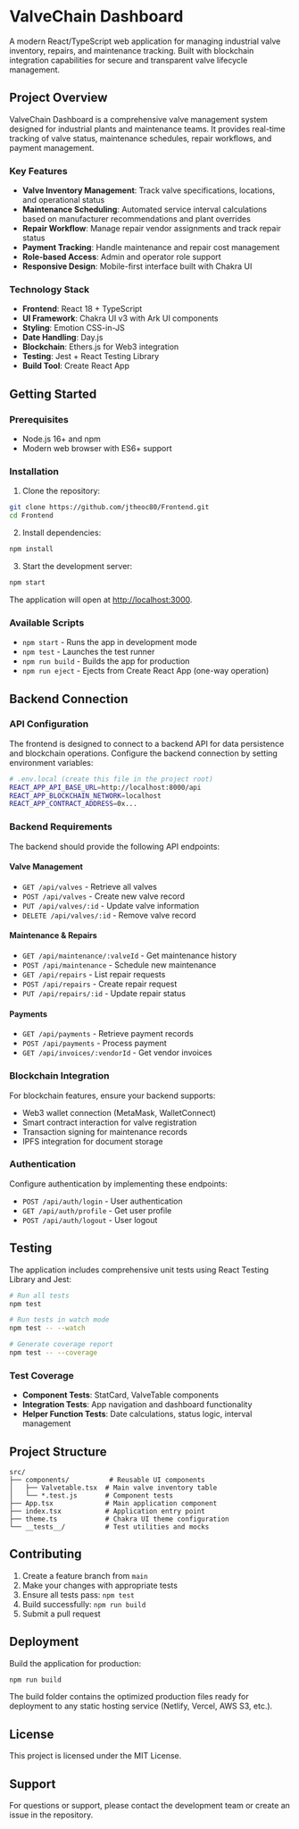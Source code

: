 # ValveChain Dashboard

A modern React/TypeScript web application for managing industrial valve inventory, repairs, and maintenance tracking. Built with blockchain integration capabilities for secure and transparent valve lifecycle management.

## Project Overview

ValveChain Dashboard is a comprehensive valve management system designed for industrial plants and maintenance teams. It provides real-time tracking of valve status, maintenance schedules, repair workflows, and payment management.

### Key Features

- **Valve Inventory Management**: Track valve specifications, locations, and operational status
- **Maintenance Scheduling**: Automated service interval calculations based on manufacturer recommendations and plant overrides
- **Repair Workflow**: Manage repair vendor assignments and track repair status
- **Payment Tracking**: Handle maintenance and repair cost management
- **Role-based Access**: Admin and operator role support
- **Responsive Design**: Mobile-first interface built with Chakra UI

### Technology Stack

- **Frontend**: React 18 + TypeScript
- **UI Framework**: Chakra UI v3 with Ark UI components
- **Styling**: Emotion CSS-in-JS
- **Date Handling**: Day.js
- **Blockchain**: Ethers.js for Web3 integration
- **Testing**: Jest + React Testing Library
- **Build Tool**: Create React App

## Getting Started

### Prerequisites

- Node.js 16+ and npm
- Modern web browser with ES6+ support

### Installation

1. Clone the repository:
```bash
git clone https://github.com/jtheoc80/Frontend.git
cd Frontend
```

2. Install dependencies:
```bash
npm install
```

3. Start the development server:
```bash
npm start
```

The application will open at [http://localhost:3000](http://localhost:3000).

### Available Scripts

- `npm start` - Runs the app in development mode
- `npm test` - Launches the test runner
- `npm run build` - Builds the app for production
- `npm run eject` - Ejects from Create React App (one-way operation)

## Backend Connection

### API Configuration

The frontend is designed to connect to a backend API for data persistence and blockchain operations. Configure the backend connection by setting environment variables:

```bash
# .env.local (create this file in the project root)
REACT_APP_API_BASE_URL=http://localhost:8000/api
REACT_APP_BLOCKCHAIN_NETWORK=localhost
REACT_APP_CONTRACT_ADDRESS=0x...
```

### Backend Requirements

The backend should provide the following API endpoints:

#### Valve Management
- `GET /api/valves` - Retrieve all valves
- `POST /api/valves` - Create new valve record
- `PUT /api/valves/:id` - Update valve information
- `DELETE /api/valves/:id` - Remove valve record

#### Maintenance & Repairs
- `GET /api/maintenance/:valveId` - Get maintenance history
- `POST /api/maintenance` - Schedule new maintenance
- `GET /api/repairs` - List repair requests
- `POST /api/repairs` - Create repair request
- `PUT /api/repairs/:id` - Update repair status

#### Payments
- `GET /api/payments` - Retrieve payment records
- `POST /api/payments` - Process payment
- `GET /api/invoices/:vendorId` - Get vendor invoices

### Blockchain Integration

For blockchain features, ensure your backend supports:

- Web3 wallet connection (MetaMask, WalletConnect)
- Smart contract interaction for valve registration
- Transaction signing for maintenance records
- IPFS integration for document storage

### Authentication

Configure authentication by implementing these endpoints:

- `POST /api/auth/login` - User authentication
- `GET /api/auth/profile` - Get user profile
- `POST /api/auth/logout` - User logout

## Testing

The application includes comprehensive unit tests using React Testing Library and Jest:

```bash
# Run all tests
npm test

# Run tests in watch mode
npm test -- --watch

# Generate coverage report
npm test -- --coverage
```

### Test Coverage

- **Component Tests**: StatCard, ValveTable components
- **Integration Tests**: App navigation and dashboard functionality  
- **Helper Function Tests**: Date calculations, status logic, interval management

## Project Structure

```
src/
├── components/          # Reusable UI components
│   ├── Valvetable.tsx  # Main valve inventory table
│   └── *.test.js       # Component tests
├── App.tsx             # Main application component
├── index.tsx           # Application entry point
├── theme.ts            # Chakra UI theme configuration
└── __tests__/          # Test utilities and mocks
```

## Contributing

1. Create a feature branch from `main`
2. Make your changes with appropriate tests
3. Ensure all tests pass: `npm test`
4. Build successfully: `npm run build`
5. Submit a pull request

## Deployment

Build the application for production:

```bash
npm run build
```

The build folder contains the optimized production files ready for deployment to any static hosting service (Netlify, Vercel, AWS S3, etc.).

## License

This project is licensed under the MIT License.

## Support

For questions or support, please contact the development team or create an issue in the repository.
